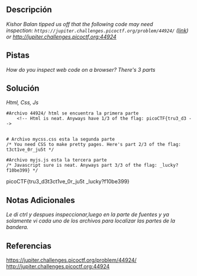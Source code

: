 
## Descripción

*Kishor Balan tipped us off that the following code may need inspection: `https://jupiter.challenges.picoctf.org/problem/44924/` ([link](https://jupiter.challenges.picoctf.org/problem/44924/)) or http://jupiter.challenges.picoctf.org:44924*

## Pistas

*How do you inspect web code on a browser?*
*There's 3 parts*

## Solución

*Html, Css, Js*
```
#Archivo 44924/ html se encuentra la primera parte
	<!-- Html is neat. Anyways have 1/3 of the flag: picoCTF{tru3_d3 -->


# Archivo mycss.css esta la segunda parte
/* You need CSS to make pretty pages. Here's part 2/3 of the flag: t3ct1ve_0r_ju5t */

#Archivo myjs.js esta la tercera parte
/* Javascript sure is neat. Anyways part 3/3 of the flag: _lucky?f10be399} */

```
picoCTF{tru3_d3t3ct1ve_0r_ju5t _lucky?f10be399}

## Notas Adicionales 

*Le di ctrl y despues inspeccionar,luego en la parte de fuentes y ya solamente vi cada uno de los archivos para localizar las partes de la bandera.*

## Referencias 
https://jupiter.challenges.picoctf.org/problem/44924/
 http://jupiter.challenges.picoctf.org:44924